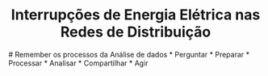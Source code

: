 <h1 align="center">Interrupções de Energia Elétrica nas Redes de Distribuição</h1>
# Remember os processos da Análise de dados
* Perguntar
* Preparar
* Processar
* Analisar
* Compartilhar 
* Agir
